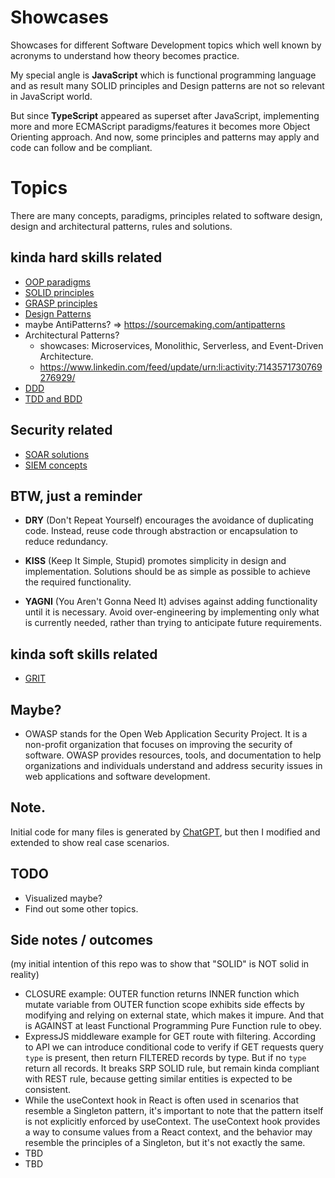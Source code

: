 Showcases
===

Showcases for different Software Development topics which well known by acronyms to understand how theory becomes practice.

My special angle is **JavaScript** which is functional programming language and as result many SOLID principles and Design patterns are not so relevant in JavaScript world. 

But since **TypeScript** appeared as superset after JavaScript, implementing more and more ECMAScript paradigms/features it becomes more Object Orienting approach. And now, some principles and patterns may apply and code can follow and be compliant.  


# Topics

There are many concepts, paradigms, principles related to software design, design and architectural patterns, rules and solutions. 

## kinda hard skills related

- [OOP paradigms](./OOP/README.md)
- [SOLID principles](./SOLID/README.md)
- [GRASP principles](./GRASP/README.md)
- [Design Patterns](./design-patterns/README.md)
- maybe AntiPatterns? => https://sourcemaking.com/antipatterns
- Architectural Patterns?
  - showcases: Microservices, Monolithic, Serverless, and Event-Driven Architecture.
  - https://www.linkedin.com/feed/update/urn:li:activity:7143571730769276929/
- [DDD](./DDD/README.md)
- [TDD and BDD](./TDD_BDD/README.md)

## Security related
- [SOAR solutions](./SOAR/README.md)
- [SIEM concepts](./SIEM/README.md)

## BTW, just a reminder

- **DRY** (Don't Repeat Yourself) encourages the avoidance of duplicating code. Instead, reuse code through abstraction or encapsulation to reduce redundancy.

- **KISS** (Keep It Simple, Stupid) promotes simplicity in design and implementation. Solutions should be as simple as possible to achieve the required functionality.

- **YAGNI** (You Aren't Gonna Need It) advises against adding functionality until it is necessary. Avoid over-engineering by implementing only what is currently needed, rather than trying to anticipate future requirements.

## kinda soft skills related

- [GRIT](./GRIT/README.md)

## Maybe?

- OWASP stands for the Open Web Application Security Project. It is a non-profit organization that focuses on improving the security of software. OWASP provides resources, tools, and documentation to help organizations and individuals understand and address security issues in web applications and software development.

## Note.

Initial code for many files is generated by [ChatGPT](https://chat.openai.com/), but then I modified and extended to show real case scenarios.

## TODO 

- Visualized maybe?
- Find out some other topics.


## Side notes / outcomes

(my initial intention of this repo was to show that "SOLID" is NOT solid in reality)

- CLOSURE example: OUTER function returns INNER function which mutate variable from OUTER function scope exhibits side effects by modifying and relying on external state, which makes it impure. And that is AGAINST at least Functional Programming Pure Function rule to obey.
- ExpressJS middleware example for GET route with filtering. According to API we can introduce conditional code to verify if GET requests query `type` is present, then return FILTERED records by type. But if no `type` return all records. It breaks SRP SOLID rule, but remain kinda compliant with REST rule, because getting similar entities is expected to be consistent.
- While the useContext hook in React is often used in scenarios that resemble a Singleton pattern, it's important to note that the pattern itself is not explicitly enforced by useContext. The useContext hook provides a way to consume values from a React context, and the behavior may resemble the principles of a Singleton, but it's not exactly the same.
- TBD
- TBD

